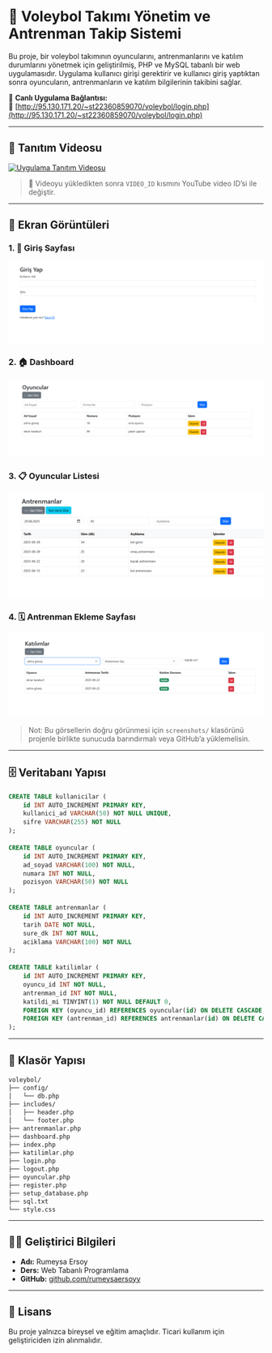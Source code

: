 # 🏐 Voleybol Takımı Yönetim ve Antrenman Takip Sistemi

Bu proje, bir voleybol takımının oyuncularını, antrenmanlarını ve katılım durumlarını yönetmek için geliştirilmiş, PHP ve MySQL tabanlı bir web uygulamasıdır. Uygulama kullanıcı girişi gerektirir ve kullanıcı giriş yaptıktan sonra oyuncuların, antrenmanların ve katılım bilgilerinin takibini sağlar.

📌 **Canlı Uygulama Bağlantısı:**  
🔗 [http://95.130.171.20/~st22360859070/voleybol/login.php](http://95.130.171.20/~st22360859070/voleybol/login.php)

---

## 🎥 Tanıtım Videosu

[![Uygulama Tanıtım Videosu](https://img.youtube.com/vi/VIDEO_ID/0.jpg)](https://www.youtube.com/watch?v=VIDEO_ID)

> 📌 Videoyu yükledikten sonra `VIDEO_ID` kısmını YouTube video ID’si ile değiştir.

---

## 📸 Ekran Görüntüleri

### 1. 🔐 Giriş Sayfası
![Giriş Sayfası](screenshots/login.png)

### 2. 🏠 Dashboard
![Dashboard](screenshots/dashboard.png)

### 3. 📋 Oyuncular Listesi
![Oyuncular](screenshots/oyuncular.png)

### 4. 🗓️ Antrenman Ekleme Sayfası
![Antrenman Ekle](screenshots/antrenman_ekle.png)

> Not: Bu görsellerin doğru görünmesi için `screenshots/` klasörünü projenle birlikte sunucuda barındırmalı veya GitHub’a yüklemelisin.

---

## 🗄️ Veritabanı Yapısı

```sql
CREATE TABLE kullanicilar (
    id INT AUTO_INCREMENT PRIMARY KEY,
    kullanici_ad VARCHAR(50) NOT NULL UNIQUE,
    sifre VARCHAR(255) NOT NULL
);

CREATE TABLE oyuncular (
    id INT AUTO_INCREMENT PRIMARY KEY,
    ad_soyad VARCHAR(100) NOT NULL,
    numara INT NOT NULL,
    pozisyon VARCHAR(50) NOT NULL
);

CREATE TABLE antrenmanlar (
    id INT AUTO_INCREMENT PRIMARY KEY,
    tarih DATE NOT NULL,
    sure_dk INT NOT NULL,
    aciklama VARCHAR(100) NOT NULL
);

CREATE TABLE katilimlar (
    id INT AUTO_INCREMENT PRIMARY KEY,
    oyuncu_id INT NOT NULL,
    antrenman_id INT NOT NULL,
    katildi_mi TINYINT(1) NOT NULL DEFAULT 0,
    FOREIGN KEY (oyuncu_id) REFERENCES oyuncular(id) ON DELETE CASCADE,
    FOREIGN KEY (antrenman_id) REFERENCES antrenmanlar(id) ON DELETE CASCADE
);
```

---

## 📁 Klasör Yapısı

```
voleybol/
├── config/
│   └── db.php
├── includes/
│   ├── header.php
│   └── footer.php
├── antrenmanlar.php
├── dashboard.php
├── index.php
├── katilimlar.php
├── login.php
├── logout.php
├── oyuncular.php
├── register.php
├── setup_database.php
├── sql.txt
└── style.css
```

---

## 👩‍💻 Geliştirici Bilgileri

- **Adı:** Rumeysa Ersoy  
- **Ders:** Web Tabanlı Programlama  
- **GitHub:** [github.com/rumeysaersoyy](https://github.com/rumeysaersoyy)

---

## 📄 Lisans

Bu proje yalnızca bireysel ve eğitim amaçlıdır. Ticari kullanım için geliştiriciden izin alınmalıdır.
